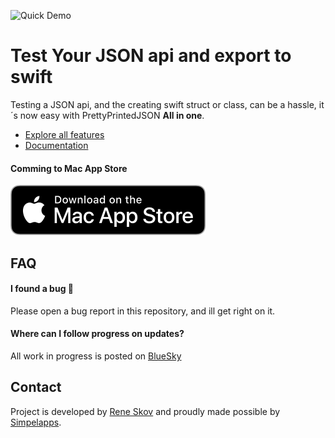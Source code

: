 ![Quick Demo](Assets/nppj.gif)

# Test Your JSON api and export to swift
Testing a JSON api, and the creating swift struct or class, can be a hassle, it´s now easy with PrettyPrintedJSON **All in one**.

- [Explore all features](https://simpelapps.dk/prettyprintedjson.html)
- [Documentation](https://simpelapps.dk/doc/PrettyPrintedJSON/index.html)

#### Comming to Mac App Store

[![Mac App Store](Assets/download_mac_app_store.svg)]()



## FAQ

#### I found a bug 🐛
Please open a bug report in this repository, and ill get right on it.

#### Where can I follow progress on updates?
All work in progress is posted on  [BlueSky](https://bsky.app/profile/skovie.bsky.social)

## Contact
Project is developed by [Rene Skov](https://bsky.app/profile/skovie.bsky.social) and proudly made possible by [Simpelapps](https://simpelapps.dk/prettyprintedjson.html).
